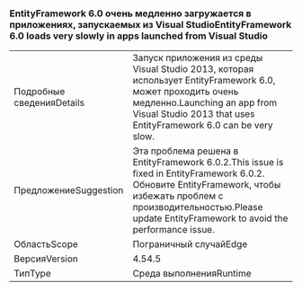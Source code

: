 ### <a name="entityframework-60-loads-very-slowly-in-apps-launched-from-visual-studio"></a><span data-ttu-id="f390e-101">EntityFramework 6.0 очень медленно загружается в приложениях, запускаемых из Visual Studio</span><span class="sxs-lookup"><span data-stu-id="f390e-101">EntityFramework 6.0 loads very slowly in apps launched from Visual Studio</span></span>

|   |   |
|---|---|
|<span data-ttu-id="f390e-102">Подробные сведения</span><span class="sxs-lookup"><span data-stu-id="f390e-102">Details</span></span>|<span data-ttu-id="f390e-103">Запуск приложения из среды Visual Studio 2013, которая использует EntityFramework 6.0, может проходить очень медленно.</span><span class="sxs-lookup"><span data-stu-id="f390e-103">Launching an app from Visual Studio 2013 that uses EntityFramework 6.0 can be very slow.</span></span>|
|<span data-ttu-id="f390e-104">Предложение</span><span class="sxs-lookup"><span data-stu-id="f390e-104">Suggestion</span></span>|<span data-ttu-id="f390e-105">Эта проблема решена в EntityFramework 6.0.2.</span><span class="sxs-lookup"><span data-stu-id="f390e-105">This issue is fixed in EntityFramework 6.0.2.</span></span> <span data-ttu-id="f390e-106">Обновите EntityFramework, чтобы избежать проблем с производительностью.</span><span class="sxs-lookup"><span data-stu-id="f390e-106">Please update EntityFramework to avoid the performance issue.</span></span>|
|<span data-ttu-id="f390e-107">Область</span><span class="sxs-lookup"><span data-stu-id="f390e-107">Scope</span></span>|<span data-ttu-id="f390e-108">Пограничный случай</span><span class="sxs-lookup"><span data-stu-id="f390e-108">Edge</span></span>|
|<span data-ttu-id="f390e-109">Версия</span><span class="sxs-lookup"><span data-stu-id="f390e-109">Version</span></span>|<span data-ttu-id="f390e-110">4.5</span><span class="sxs-lookup"><span data-stu-id="f390e-110">4.5</span></span>|
|<span data-ttu-id="f390e-111">Тип</span><span class="sxs-lookup"><span data-stu-id="f390e-111">Type</span></span>|<span data-ttu-id="f390e-112">Среда выполнения</span><span class="sxs-lookup"><span data-stu-id="f390e-112">Runtime</span></span>|

